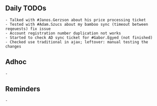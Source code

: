 ## Daily TODOs
	- Talked with #Janos.Gerzson about his price processing ticket
	- Tested with #Adam.Szucs about my bamboo sync (timeout between reqeuests) fix issue
	- Account registration number duplication not works
	- Started to check AD sync ticket for #Gabor.Egyed (not finished)
	- Checked use traditional in ajax; leftover: manual testing the changes
## Adhoc
	-
## Reminders
	-